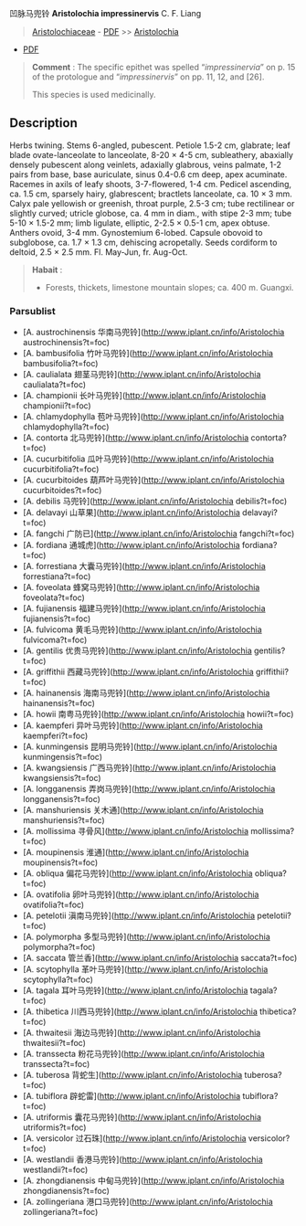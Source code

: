 凹脉马兜铃 **Aristolochia impressinervis** C. F. Liang

> [Aristolochiaceae](http://www.iplant.cn/info/Aristolochiaceae?t=foc) - [PDF](http://www.iplant.cn/foc/pdf/Aristolochiaceae.pdf) >> [Aristolochia](http://www.iplant.cn/info/Aristolochia?t=foc)
 - [PDF](http://www.iplant.cn/foc/pdf/Aristolochia.pdf)

> **Comment** : 
> The specific epithet was spelled “*impressinervia*” on p. 15 of the protologue and “*impressinervis*” on pp. 11, 12, and [26].
>
> This species is used medicinally.

## Description

Herbs twining. Stems 6-angled, pubescent. Petiole 1.5-2 cm, glabrate; leaf blade ovate-lanceolate to lanceolate, 8-20 × 4-5 cm, subleathery, abaxially densely pubescent along veinlets, adaxially glabrous, veins palmate, 1-2 pairs from base, base auriculate, sinus 0.4-0.6 cm deep, apex acuminate. Racemes in axils of leafy shoots, 3-7-flowered, 1-4 cm. Pedicel ascending, ca. 1.5 cm, sparsely hairy, glabrescent; bractlets lanceolate, ca. 10 × 3 mm. Calyx pale yellowish or greenish, throat purple, 2.5-3 cm; tube rectilinear or slightly curved; utricle globose, ca. 4 mm in diam., with stipe 2-3 mm; tube 5-10 × 1.5-2 mm; limb ligulate, elliptic, 2-2.5 × 0.5-1 cm, apex obtuse. Anthers ovoid, 3-4 mm. Gynostemium 6-lobed. Capsule obovoid to subglobose, ca. 1.7 × 1.3 cm, dehiscing acropetally. Seeds cordiform to deltoid, 2.5 × 2.5 mm. Fl. May-Jun, fr. Aug-Oct.

> **Habait** : 
>* Forests, thickets, limestone mountain slopes; ca. 400 m. Guangxi.


### Parsublist

* [A.  austrochinensis  华南马兜铃](http://www.iplant.cn/info/Aristolochia austrochinensis?t=foc)
* [A.  bambusifolia  竹叶马兜铃](http://www.iplant.cn/info/Aristolochia bambusifolia?t=foc)
* [A.  caulialata  翅茎马兜铃](http://www.iplant.cn/info/Aristolochia caulialata?t=foc)
* [A.  championii  长叶马兜铃](http://www.iplant.cn/info/Aristolochia championii?t=foc)
* [A.  chlamydophylla  苞叶马兜铃](http://www.iplant.cn/info/Aristolochia chlamydophylla?t=foc)
* [A.  contorta  北马兜铃](http://www.iplant.cn/info/Aristolochia contorta?t=foc)
* [A.  cucurbitifolia  瓜叶马兜铃](http://www.iplant.cn/info/Aristolochia cucurbitifolia?t=foc)
* [A.  cucurbitoides  葫芦叶马兜铃](http://www.iplant.cn/info/Aristolochia cucurbitoides?t=foc)
* [A.  debilis  马兜铃](http://www.iplant.cn/info/Aristolochia debilis?t=foc)
* [A.  delavayi  山草果](http://www.iplant.cn/info/Aristolochia delavayi?t=foc)
* [A.  fangchi  广防已](http://www.iplant.cn/info/Aristolochia fangchi?t=foc)
* [A.  fordiana  通城虎](http://www.iplant.cn/info/Aristolochia fordiana?t=foc)
* [A.  forrestiana  大囊马兜铃](http://www.iplant.cn/info/Aristolochia forrestiana?t=foc)
* [A.  foveolata  蜂窝马兜铃](http://www.iplant.cn/info/Aristolochia foveolata?t=foc)
* [A.  fujianensis  福建马兜铃](http://www.iplant.cn/info/Aristolochia fujianensis?t=foc)
* [A.  fulvicoma  黄毛马兜铃](http://www.iplant.cn/info/Aristolochia fulvicoma?t=foc)
* [A.  gentilis  优贵马兜铃](http://www.iplant.cn/info/Aristolochia gentilis?t=foc)
* [A.  griffithii  西藏马兜铃](http://www.iplant.cn/info/Aristolochia griffithii?t=foc)
* [A.  hainanensis  海南马兜铃](http://www.iplant.cn/info/Aristolochia hainanensis?t=foc)
* [A.  howii  南粤马兜铃](http://www.iplant.cn/info/Aristolochia howii?t=foc)
* [A.  kaempferi  异叶马兜铃](http://www.iplant.cn/info/Aristolochia kaempferi?t=foc)
* [A.  kunmingensis  昆明马兜铃](http://www.iplant.cn/info/Aristolochia kunmingensis?t=foc)
* [A.  kwangsiensis  广西马兜铃](http://www.iplant.cn/info/Aristolochia kwangsiensis?t=foc)
* [A.  longganensis  弄岗马兜铃](http://www.iplant.cn/info/Aristolochia longganensis?t=foc)
* [A.  manshuriensis  关木通](http://www.iplant.cn/info/Aristolochia manshuriensis?t=foc)
* [A.  mollissima  寻骨风](http://www.iplant.cn/info/Aristolochia mollissima?t=foc)
* [A.  moupinensis  淮通](http://www.iplant.cn/info/Aristolochia moupinensis?t=foc)
* [A.  obliqua  偏花马兜铃](http://www.iplant.cn/info/Aristolochia obliqua?t=foc)
* [A.  ovatifolia  卵叶马兜铃](http://www.iplant.cn/info/Aristolochia ovatifolia?t=foc)
* [A.  petelotii  滇南马兜铃](http://www.iplant.cn/info/Aristolochia petelotii?t=foc)
* [A.  polymorpha  多型马兜铃](http://www.iplant.cn/info/Aristolochia polymorpha?t=foc)
* [A.  saccata  管兰香](http://www.iplant.cn/info/Aristolochia saccata?t=foc)
* [A.  scytophylla  革叶马兜铃](http://www.iplant.cn/info/Aristolochia scytophylla?t=foc)
* [A.  tagala  耳叶马兜铃](http://www.iplant.cn/info/Aristolochia tagala?t=foc)
* [A.  thibetica  川西马兜铃](http://www.iplant.cn/info/Aristolochia thibetica?t=foc)
* [A.  thwaitesii  海边马兜铃](http://www.iplant.cn/info/Aristolochia thwaitesii?t=foc)
* [A.  transsecta  粉花马兜铃](http://www.iplant.cn/info/Aristolochia transsecta?t=foc)
* [A.  tuberosa  背蛇生](http://www.iplant.cn/info/Aristolochia tuberosa?t=foc)
* [A.  tubiflora  辟蛇雷](http://www.iplant.cn/info/Aristolochia tubiflora?t=foc)
* [A.  utriformis  囊花马兜铃](http://www.iplant.cn/info/Aristolochia utriformis?t=foc)
* [A.  versicolor  过石珠](http://www.iplant.cn/info/Aristolochia versicolor?t=foc)
* [A.  westlandii  香港马兜铃](http://www.iplant.cn/info/Aristolochia westlandii?t=foc)
* [A.  zhongdianensis  中甸马兜铃](http://www.iplant.cn/info/Aristolochia zhongdianensis?t=foc)
* [A.  zollingeriana  港口马兜铃](http://www.iplant.cn/info/Aristolochia zollingeriana?t=foc)
